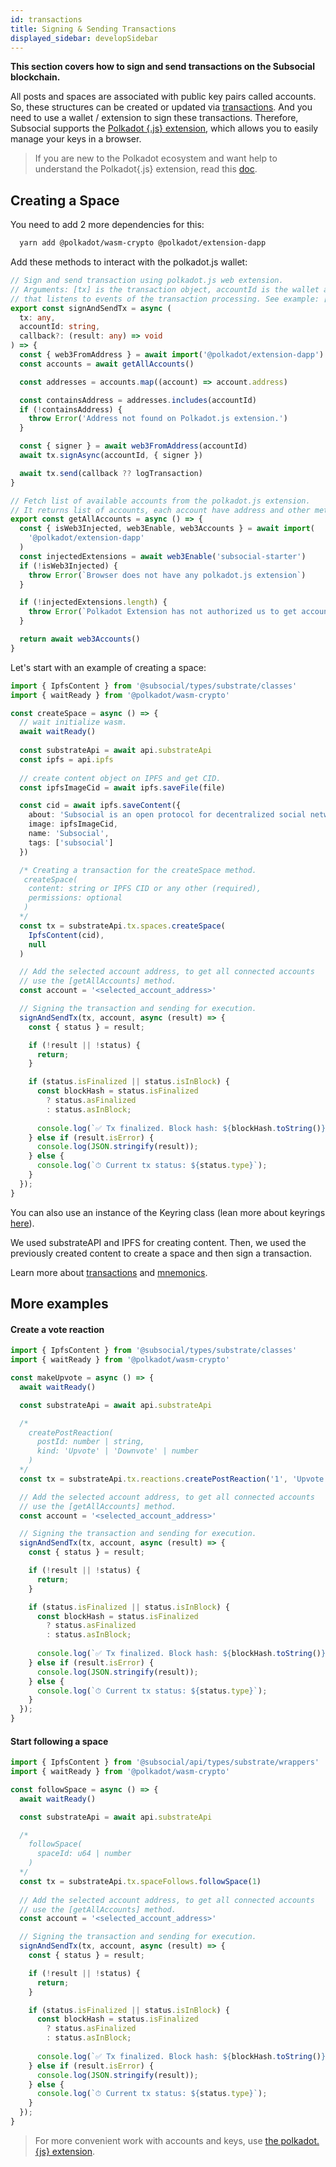 ```yaml
---
id: transactions
title: Signing & Sending Transactions
displayed_sidebar: developSidebar
---
```


**This section covers how to sign and send transactions on the Subsocial blockchain.**

All posts and spaces are associated with public key pairs called accounts.
So, these structures can be created or updated via [transactions](https://polkadot.js.org/docs/api/start/api.tx/). And you need to use a wallet / extension to sign these transactions. Therefore, Subsocial supports the [Polkadot {.js} extension](https://polkadot.js.org/extension/), which allows you to easily manage your keys in a browser.

> If you are new to the Polkadot ecosystem and want help to understand the Polkadot{.js} extension, read this [doc](/docs/tutorials/).


## Creating a Space

You need to add 2 more dependencies for this:

```bash
  yarn add @polkadot/wasm-crypto @polkadot/extension-dapp
```

Add these methods to interact with the polkadot.js wallet:

```typescript
// Sign and send transaction using polkadot.js web extension.
// Arguments: [tx] is the transaction object, accountId is the wallet adddress, callback is a method
// that listens to events of the transaction processing. See example: [logTransaction].
export const signAndSendTx = async (
  tx: any,
  accountId: string,
  callback?: (result: any) => void
) => {
  const { web3FromAddress } = await import('@polkadot/extension-dapp')
  const accounts = await getAllAccounts()

  const addresses = accounts.map((account) => account.address)

  const containsAddress = addresses.includes(accountId)
  if (!containsAddress) {
    throw Error('Address not found on Polkadot.js extension.')
  }

  const { signer } = await web3FromAddress(accountId)
  await tx.signAsync(accountId, { signer })

  await tx.send(callback ?? logTransaction)
}

// Fetch list of available accounts from the polkadot.js extension.
// It returns list of accounts, each account have address and other metadata property.
export const getAllAccounts = async () => {
  const { isWeb3Injected, web3Enable, web3Accounts } = await import(
    '@polkadot/extension-dapp'
  )
  const injectedExtensions = await web3Enable('subsocial-starter')
  if (!isWeb3Injected) {
    throw Error(`Browser does not have any polkadot.js extension`)
  }

  if (!injectedExtensions.length) {
    throw Error(`Polkadot Extension has not authorized us to get accounts`)
  }

  return await web3Accounts()
}
```

Let's start with an example of creating a space:

```typescript
import { IpfsContent } from '@subsocial/types/substrate/classes'
import { waitReady } from '@polkadot/wasm-crypto'

const createSpace = async () => {
  // wait initialize wasm.
  await waitReady()
  
  const substrateApi = await api.substrateApi
  const ipfs = api.ipfs
  
  // create content object on IPFS and get CID.
  const ipfsImageCid = await ipfs.saveFile(file)

  const cid = await ipfs.saveContent({
    about: 'Subsocial is an open protocol for decentralized social networks and marketplaces. It`s built with Substrate and IPFS',
    image: ipfsImageCid,
    name: 'Subsocial',
    tags: ['subsocial']
  })

  /* Creating a transaction for the createSpace method.
   createSpace(
    content: string or IPFS CID or any other (required),
    permissions: optional
   )
  */
  const tx = substrateApi.tx.spaces.createSpace(
    IpfsContent(cid),
    null
  )

  // Add the selected account address, to get all connected accounts
  // use the [getAllAccounts] method.
  const account = '<selected_account_address>'

  // Signing the transaction and sending for execution.
  signAndSendTx(tx, account, async (result) => {
    const { status } = result;

    if (!result || !status) {
      return;
    }

    if (status.isFinalized || status.isInBlock) {
      const blockHash = status.isFinalized
        ? status.asFinalized
        : status.asInBlock;
      
      console.log(`✅ Tx finalized. Block hash: ${blockHash.toString()}`);
    } else if (result.isError) {
      console.log(JSON.stringify(result));
    } else {
      console.log(`⏱ Current tx status: ${status.type}`);
    }
  });
}
```
You can also use an instance of the Keyring class (lean more about keyrings [here](https://polkadot.js.org/docs/keyring/start/)). 

We used substrateAPI and IPFS for creating content. Then, we used the previously created content to create a space and then sign a transaction.

Learn more about [transactions](https://polkadot.js.org/docs/api/start/api.tx/) and [mnemonics](https://polkadot.js.org/docs/util-crypto/examples/create-mnemonic). 

## More examples

#### Create a vote reaction

```typescript
import { IpfsContent } from '@subsocial/types/substrate/classes'
import { waitReady } from '@polkadot/wasm-crypto'

const makeUpvote = async () => {
  await waitReady()

  const substrateApi = await api.substrateApi

  /*
    createPostReaction(
      postId: number | string,
      kind: 'Upvote' | 'Downvote' | number
    )
  */
  const tx = substrateApi.tx.reactions.createPostReaction('1', 'Upvote')

  // Add the selected account address, to get all connected accounts
  // use the [getAllAccounts] method.
  const account = '<selected_account_address>'

  // Signing the transaction and sending for execution.
  signAndSendTx(tx, account, async (result) => {
    const { status } = result;

    if (!result || !status) {
      return;
    }

    if (status.isFinalized || status.isInBlock) {
      const blockHash = status.isFinalized
        ? status.asFinalized
        : status.asInBlock;
      
      console.log(`✅ Tx finalized. Block hash: ${blockHash.toString()}`);
    } else if (result.isError) {
      console.log(JSON.stringify(result));
    } else {
      console.log(`⏱ Current tx status: ${status.type}`);
    }
  });
}
```

#### Start following a space 

```typescript
import { IpfsContent } from '@subsocial/api/types/substrate/wrappers'
import { waitReady } from '@polkadot/wasm-crypto'

const followSpace = async () => {
  await waitReady()

  const substrateApi = await api.substrateApi

  /*
    followSpace(
      spaceId: u64 | number
    )
  */
  const tx = substrateApi.tx.spaceFollows.followSpace(1)
  
  // Add the selected account address, to get all connected accounts
  // use the [getAllAccounts] method.
  const account = '<selected_account_address>'

  // Signing the transaction and sending for execution.
  signAndSendTx(tx, account, async (result) => {
    const { status } = result;

    if (!result || !status) {
      return;
    }

    if (status.isFinalized || status.isInBlock) {
      const blockHash = status.isFinalized
        ? status.asFinalized
        : status.asInBlock;
      
      console.log(`✅ Tx finalized. Block hash: ${blockHash.toString()}`);
    } else if (result.isError) {
      console.log(JSON.stringify(result));
    } else {
      console.log(`⏱ Current tx status: ${status.type}`);
    }
  });
}
```

> For more convenient work with accounts and keys, use [the polkadot.{js} extension](https://polkadot.js.org/docs/extension/usage).
